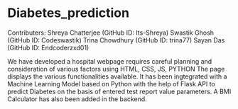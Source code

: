 # Diabetes_prediction
Contributers:
Shreya Chatterjee (GitHub ID: Its-Shreya)
Swastik Ghosh (GitHub ID: Codeswastik)
Trina Chowdhury (GitHub ID: trina77)
Sayan Das (GitHub ID: Endcoderzxd01)

We have developed a hospital webpage  requires careful planning and consideration of various factors using HTML, CSS, JS, PYTHON  The page displays the various functionalities available. It has been ingtegrated with a Machine Learning Model based on Python with the help of Flask API to predict Diabetes on the basis of entered test report value parameters. A BMI Calculator has also been added in the backend.

